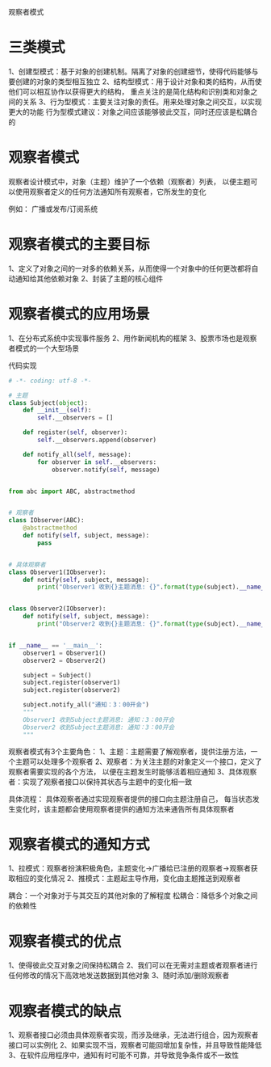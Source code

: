 观察者模式

# 三类模式
1、创建型模式：基于对象的创建机制。隔离了对象的创建细节，使得代码能够与要创建的对象的类型相互独立
2、结构型模式：用于设计对象和类的结构，从而使他们可以相互协作以获得更大的结构，
    重点关注的是简化结构和识别类和对象之间的关系
3、行为型模式：主要关注对象的责任。用来处理对象之间交互，以实现更大的功能
行为型模式建议：对象之间应该能够彼此交互，同时还应该是松耦合的

# 观察者模式
观察者设计模式中，对象（主题）维护了一个依赖（观察者）列表，
以便主题可以使用观察者定义的任何方法通知所有观察者，它所发生的变化

例如：
广播或发布/订阅系统

# 观察者模式的主要目标
1、定义了对象之间的一对多的依赖关系，从而使得一个对象中的任何更改都将自动通知给其他依赖对象
2、封装了主题的核心组件

# 观察者模式的应用场景
1、在分布式系统中实现事件服务
2、用作新闻机构的框架
3、股票市场也是观察者模式的一个大型场景

代码实现
```python
# -*- coding: utf-8 -*-

# 主题
class Subject(object):
    def __init__(self):
        self.__observers = []

    def register(self, observer):
        self.__observers.append(observer)

    def notify_all(self, message):
        for observer in self.__observers:
            observer.notify(self, message)


from abc import ABC, abstractmethod


# 观察者
class IObserver(ABC):
    @abstractmethod
    def notify(self, subject, message):
        pass


# 具体观察者
class Observer1(IObserver):
    def notify(self, subject, message):
        print("Observer1 收到{}主题消息: {}".format(type(subject).__name__, message))


class Observer2(IObserver):
    def notify(self, subject, message):
        print("Observer2 收到{}主题消息: {}".format(type(subject).__name__, message))


if __name__ == '__main__':
    observer1 = Observer1()
    observer2 = Observer2()

    subject = Subject()
    subject.register(observer1)
    subject.register(observer2)

    subject.notify_all("通知：3：00开会")
    """
    Observer1 收到Subject主题消息: 通知：3：00开会
    Observer2 收到Subject主题消息: 通知：3：00开会
    """
```

观察者模式有3个主要角色：
1、主题：主题需要了解观察者，提供注册方法，一个主题可以处理多个观察者
2、观察者：为关注主题的对象定义一个接口，定义了观察者需要实现的各个方法，
    以便在主题发生时能够活着相应通知
3、具体观察者：实现了观察者接口以保持其状态与主题中的变化相一致

具体流程：
具体观察者通过实现观察者提供的接口向主题注册自己，
每当状态发生变化时，该主题都会使用观察者提供的通知方法来通告所有具体观察者

# 观察者模式的通知方式
1、拉模式：观察者扮演积极角色，主题变化->广播给已注册的观察者->观察者获取相应的变化情况
2、推模式：主题起主导作用，变化由主题推送到观察者

耦合：一个对象对于与其交互的其他对象的了解程度
松耦合：降低多个对象之间的依赖性

# 观察者模式的优点
1、使得彼此交互对象之间保持松耦合
2、我们可以在无需对主题或者观察者进行任何修改的情况下高效地发送数据到其他对象
3、随时添加/删除观察者

# 观察者模式的缺点
1、观察者接口必须由具体观察者实现，而涉及继承，无法进行组合，因为观察者接口可以实例化
2、如果实现不当，观察者可能回增加复杂性，并且导致性能降低
3、在软件应用程序中，通知有时可能不可靠，并导致竞争条件或不一致性


